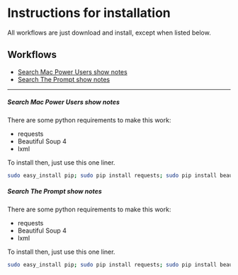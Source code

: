 # Instructions for installation

All workflows are just download and install, except when listed below.

## Workflows

* [Search Mac Power Users show notes](#search-mac-power-users-shownotes)
* [Search The Prompt show notes](#search-the-prompt-shownotes)

- - -

##### Search Mac Power Users show notes

There are some python requirements to make this work:
* requests
* Beautiful Soup 4
* lxml

To install then, just use this one liner.

```bash
sudo easy_install pip; sudo pip install requests; sudo pip install beautifulsoup4; sudo pip install lxml
```

##### Search The Prompt show notes

There are some python requirements to make this work:
* requests
* Beautiful Soup 4
* lxml

To install then, just use this one liner.

```bash
sudo easy_install pip; sudo pip install requests; sudo pip install beautifulsoup4; sudo pip install lxml
```
